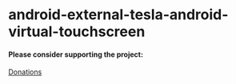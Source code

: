 # android-external-tesla-android-virtual-touchscreen

#### Please consider supporting the project: 

[Donations](https://teslaandroid.com/donations)
